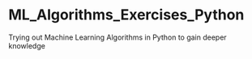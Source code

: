 # ML_Algorithms_Exercises_Python
Trying out Machine Learning Algorithms in Python to gain deeper knowledge
